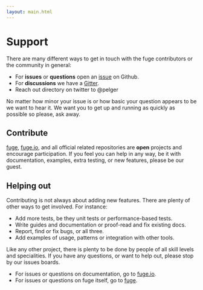 ```yaml
---
layout: main.html
---
```


# Support
There are many different ways to get in touch with the fuge contributors or the community in general:

- For __issues__ or __questions__ open an [issue][] on Github.
- For __discussions__ we have a [Gitter][].
- Reach out directory on twitter to @pelger

No matter how minor your issue is or how basic your question appears to be we want to hear it. We want you to get
up and running as quickly as possible so please, ask away.

## Contribute
[fuge][], [fuge.io][], and all official related repositories are __open__ projects and encourage participation. If you feel you can help in any way, be it with documentation, examples, extra testing, or new features, please be our guest.

## Helping out
Contributing is not always about adding new features. There are plenty of other ways to get involved. For instance:

- Add more tests, be they unit tests or performance-based tests.
- Write guides and documentation or proof-read and fix existing docs.
- Report, find or fix bugs, or all three.
- Add examples of usage, patterns or integration with other tools.

Like any other project, there is plenty to be done by people of all skill levels and specialities.
If you have any questions, or want to help out, please stop by our issues boards.

- For issues or questions on documentation, go to [fuge.io][org_issues].
- For issues or questions on fuge itself, go to [fuge][code_issues].

[issue]: https://github.com/apparatus/fuge/issues/new
[Gitter]: https://gitter.im/apparatus/fuge
[fuge]: https://github.com/apparatus/fuge
[fuge.io]: https://github.com/apparatus/fuge.io
[code_issues]: https://github.com/apparatus/fuge/issues
[org_issues]: https://github.com/apparatus/fuge.io/issues
